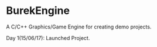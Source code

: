 # BurekEngine
A C/C++ Graphics/Game Engine for creating demo projects.

Day 1(15/06/17): Launched Project.